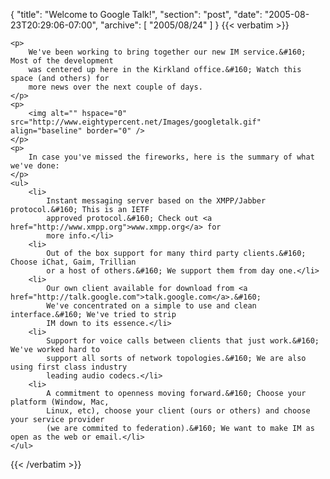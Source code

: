 {
  "title": "Welcome to Google Talk!",
  "section": "post",
  "date": "2005-08-23T20:29:06-07:00",
  "archive": [
    "2005/08/24"
  ]
}
{{< verbatim >}}

    <p>
        We've been working to bring together our new IM service.&#160; Most of the development
        was centered up here in the Kirkland office.&#160; Watch this space (and others) for
        more news over the next couple of days.
    </p>
    <p>
        <img alt="" hspace="0" src="http://www.eightypercent.net/Images/googletalk.gif" align="baseline" border="0" />
    </p>
    <p>
        In case you've missed the fireworks, here is the summary of what we've done:
    </p>
    <ul>
        <li>
            Instant messaging server based on the XMPP/Jabber protocol.&#160; This is an IETF
            approved protocol.&#160; Check out <a href="http://www.xmpp.org">www.xmpp.org</a> for
            more info.</li>
        <li>
            Out of the box support for many third party clients.&#160; Choose iChat, Gaim, Trillian
            or a host of others.&#160; We support them from day one.</li>
        <li>
            Our own client available for download from <a href="http://talk.google.com">talk.google.com</a>.&#160;
            We've concentrated on a simple to use and clean interface.&#160; We've tried to strip
            IM down to its essence.</li>
        <li>
            Support for voice calls between clients that just work.&#160; We've worked hard to
            support all sorts of network topologies.&#160; We are also using first class industry
            leading audio codecs.</li>
        <li>
            A commitment to openness moving forward.&#160; Choose your platform (Window, Mac,
            Linux, etc), choose your client (ours or others) and choose your service provider
            (we are commited to federation).&#160; We want to make IM as open as the web or email.</li>
    </ul>

{{< /verbatim >}}
